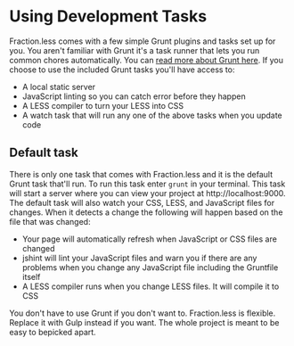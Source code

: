 <!-- @@@title:Grunt Tasks@@@ -->
<!-- @@@description:How to use the included Grunt tasks to run a local server and compile scripts@@@ -->
# Using Development Tasks

Fraction.less comes with a few simple Grunt plugins and tasks set up for you. You aren't familiar with Grunt it's a task runner that lets you run common chores automatically. You can [read more about Grunt here](http://gruntjs.com). If you choose to use the included Grunt tasks you'll have access to:

- A local static server
- JavaScript linting so you can catch error before they happen
- A LESS compiler to turn your LESS into CSS
- A watch task that will run any one of the above tasks when you update code

## Default task

There is only one task that comes with Fraction.less and it is the default Grunt task that'll run. To run this task enter `grunt` in your terminal. This task will start a server where you can view your project at http://localhost:9000. The default task will also watch your CSS, LESS, and JavaScript files for changes. When it detects a change the following will happen based on the file that was changed:

- Your page will automatically refresh when JavaScript or CSS files are changed
- jshint will lint your JavaScript files and warn you if there are any problems when you change any JavaScript file including the Gruntfile itself
- A LESS compiler runs when you change LESS files. It will compile it to CSS

You don't have to use Grunt if you don't want to. Fraction.less is flexible. Replace it with Gulp instead if you want. The whole project is meant to be easy to bepicked apart.
